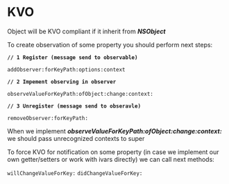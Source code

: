 # KVO

Object will be KVO compliant if it inherit from ***NSObject***

To create observation of some property you should perform next steps:

**`// 1 Register (message send to observable)`**

`addObserver:forKeyPath:options:context`

**`// 2 Impement observing in observer`**

`observeValueForKeyPath:ofObject:change:context:`

**`// 3 Unregister (message send to obseravle)`**

`removeObserver:forKeyPath:`

When we implement ***observeValueForKeyPath:ofObject:change:context:*** we should pass unrecognized contexts to super

To force KVO for notification on some property (in case we implement our own getter/setters or work with ivars directly) we can call next methods:

`willChangeValueForKey:` `didChangeValueForKey:`